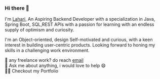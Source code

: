 ### Hi there 👋

I'm [Lahari](https://github.com/Lahari-1996), An Aspiring Backend Developer with a specialization in Java, Spring Boot, SQL,REST APIs with a passion for learning with an endless supply of optimism and curiosity.

I'm an Object-oriented, design Self-motivated and curious, with a keen interest in building user-centric products. Looking forward to honing my skills in a challenging work environment.<br/>

  💼 any freelance work? do reach [email](mailto:laharipattanayak67@gmail.com) <br/>
  💬 Ask me about anything, i would love to help 😄 <br/>
  👨‍💻 Checkout my Portfolio <br/>


<!--

Here are some ideas to get you started:

- 🔭 I’m currently working on ...
- 🌱 I’m currently learning ...
- 👯 I’m looking to collaborate on ...
- 🤔 I’m looking for help with ...
- 💬 Ask me about ...
- 📫 How to reach me: ...
- 😄 Pronouns: ...
- ⚡ Fun fact: ...
-->
